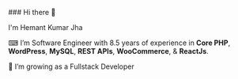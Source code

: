 \### Hi there 👋



I'm Hemant Kumar Jha<br />

⌨ I’m Software Engineer with 8.5 years of experience in <b>Core PHP</b>, <b>WordPress</b>, <b>MySQL</b>, <b>REST APIs</b>, <b>WooCommerce</b>, \& <b>ReactJs</b>. <br />

🌱 I’m growing as a Fullstack Developer <br />

<!--


Here are some ideas to get you started:



\- 🔭 I’m currently working on ...

\- 🌱 I’m currently learning ...

\- 👯 I’m looking to collaborate on ...

\- 🤔 I’m looking for help with ...

\- 💬 Ask me about ...

\- 📫 How to reach me: ...

\- 😄 Pronouns: ...

\- ⚡ Fun fact: ...

-->




